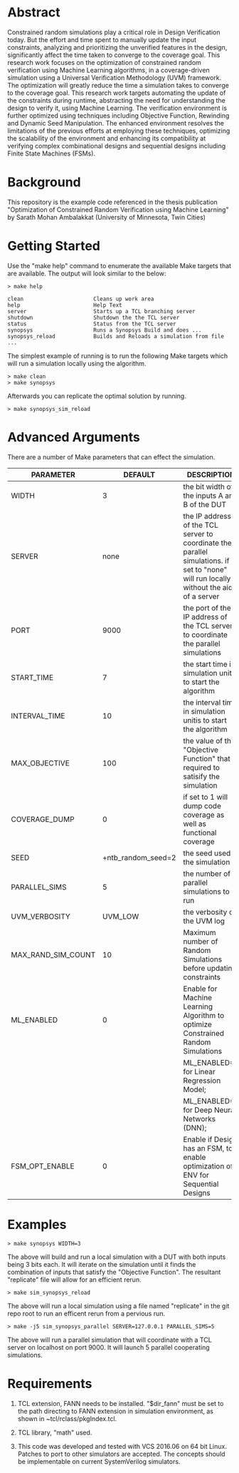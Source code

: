 # Abstract

Constrained random simulations play a critical role in Design Verification today. But the effort and time spent to manually update the input constraints, analyzing and prioritizing the unverified features in the design, significantly affect the time taken to converge to the coverage goal. This research work focuses on the optimization of constrained random verification using Machine Learning algorithms, in a coverage-driven simulation using a Universal Verification Methodology (UVM) framework. The optimization will greatly reduce the time a simulation takes to converge to the coverage goal. This research work targets automating the update of the constraints during runtime, abstracting the need for understanding the design to verify it, using Machine Learning. The verification environment is further optimized using techniques including Objective Function, Rewinding and Dynamic Seed Manipulation. The enhanced environment resolves the limitations of the previous efforts at employing these techniques, optimizing the scalability of the environment and enhancing its compatibility at verifying complex combinational designs and sequential designs including Finite State Machines (FSMs).

# Background

This repository is the example code referenced in the thesis publication "Optimization of Constrained Random Verification using Machine Learning" by Sarath Mohan Ambalakkat (University of Minnesota, Twin Cities) 

# Getting Started

Use the "make help" command to enumerate the available Make targets that are available. The output will look similar to the below:

```
> make help

clean                      Cleans up work area
help                       Help Text
server                     Starts up a TCL branching server
shutdown                   Shutdown the the TCL server
status                     Status from the TCL server
synopsys                   Runs a Synopsys Build and does ...
synopsys_reload            Builds and Reloads a simulation from file
...
```

The simplest example of running is to run the following Make targets which will run a simulation locally using the algorithm.

```
> make clean
> make synopsys
```

Afterwards you can replicate the optimal solution by running.

```
> make synopsys_sim_reload
```

# Advanced Arguments

There are a number of Make parameters that can effect the simulation.

PARAMETER           | DEFAULT            | DESCRIPTION
--------------------|--------------------|------------
WIDTH               | 3                  | the bit width of the inputs A and B of the DUT
SERVER              | none               | the IP address of the TCL server to coordinate the parallel simulations. if set to "none" will run locally without the aid of a server
PORT                | 9000               | the port of the IP address of the TCL server to coordinate the parallel simulations
START_TIME          | 7                  | the start time in simulation units to start the algorithm
INTERVAL_TIME       | 10                 | the interval time in simulation unitis to start the algorithm
MAX_OBJECTIVE       | 100                | the value of the "Objective Function" that is required to satisify the simulation
COVERAGE_DUMP       | 0                  | if set to 1 will dump code coverage as well as functional coverage
SEED                | +ntb_random_seed=2 | the seed used in the simulation
PARALLEL_SIMS       | 5                  | the number of parallel simulations to run
UVM_VERBOSITY       | UVM_LOW            | the verbosity of the UVM log
MAX_RAND_SIM_COUNT  | 10                 | Maximum number of Random Simulations before updating constraints
ML_ENABLED          | 0                  | Enable for Machine Learning Algorithm to optimize Constrained Random Simulations
                    |                    | ML_ENABLED=1 for Linear Regression Model;
                    |                    | ML_ENABLED=2 for Deep Neural Networks (DNN);
FSM_OPT_ENABLE      | 0                  | Enable if Design has an FSM, to enable optimization of ENV for Sequential Designs

# Examples

```
> make synopsys WIDTH=3
```

The above will build and run a local simulation with a DUT with both inputs being 3 bits each. It will iterate on the simulation until it finds the combination of inputs that satisfy the "Objective Function". The resultant "replicate" file will allow for an efficient rerun.

```
> make sim_synopsys_reload
```

The above will run a local simulation using a file named "replicate" in the git repo root to run an efficent rerun from a pervious run.

```
> make -j5 sim_synopsys_parallel SERVER=127.0.0.1 PARALLEL_SIMS=5
```

The above will run a parallel simulation that will coordinate with a TCL server on localhost on port 9000. It will launch 5 parallel cooperating simulations.

# Requirements

1. TCL extension, FANN needs to be installed. "$dir_fann" must be set to the path directing to FANN extension in simulation environment, as shown in ~tcl/rclass/pkgIndex.tcl.

2. TCL library, "math" used.  

2. This code was developed and tested with VCS 2016.06 on 64 bit Linux. Patches to port to other simulators are accepted. The concepts should be implementable on current SystemVerilog simulators.


